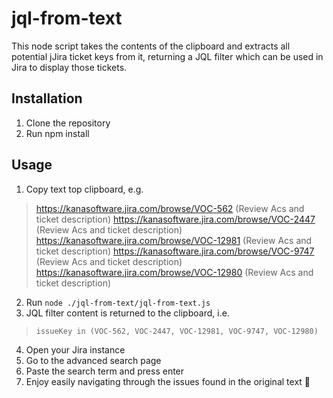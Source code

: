 # jql-from-text

This node script takes the contents of the clipboard and extracts all potential jJira ticket keys from it, returning a JQL filter which can be used in Jira to display those tickets.

## Installation

1. Clone the repository
1. Run npm install

## Usage

1. Copy text top clipboard, e.g.
> https://kanasoftware.jira.com/browse/VOC-562 (Review Acs and ticket description)
https://kanasoftware.jira.com/browse/VOC-2447 (Review Acs and ticket description)
https://kanasoftware.jira.com/browse/VOC-12981 (Review Acs and ticket description)
https://kanasoftware.jira.com/browse/VOC-9747 (Review Acs and ticket description)
https://kanasoftware.jira.com/browse/VOC-12980 (Review Acs and ticket description)
2. Run `node ./jql-from-text/jql-from-text.js`
3. JQL filter content is returned to the clipboard, i.e.

> `issueKey in (VOC-562, VOC-2447, VOC-12981, VOC-9747, VOC-12980)`

4. Open your Jira instance
4. Go to the advanced search page
4. Paste the search term and press enter
4. Enjoy easily navigating through the issues found in the original text 🙌
